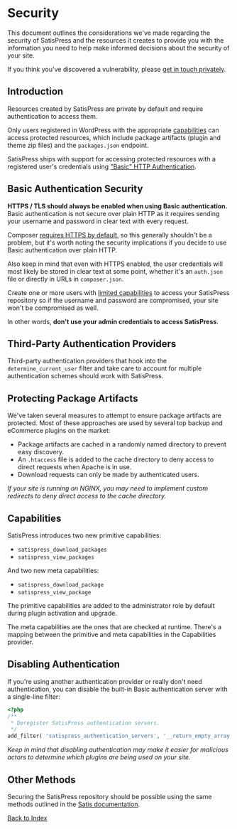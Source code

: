 # Security

This document outlines the considerations we've made regarding the security of SatisPress and the resources it creates to provide you with the information you need to help make informed decisions about the security of your site.

If you think you've discovered a vulnerability, please [get in touch privately](https://www.blazersix.com/contact/).

## Introduction

Resources created by SatisPress are private by default and require authentication to access them.

Only users registered in WordPress with the appropriate [capabilities](#capabilities) can access protected resources, which include package artifacts (plugin and theme zip files) and the `packages.json` endpoint.

SatisPress ships with support for accessing protected resources with a registered user's credentials using ["Basic" HTTP Authentication](https://tools.ietf.org/html/rfc2617).

## Basic Authentication Security

__HTTPS / TLS should always be enabled when using Basic authentication.__ Basic authentication is not secure over plain HTTP as it requires sending your username and password in clear text with every request.

Composer [requires HTTPS by default](https://getcomposer.org/doc/06-config.md#secure-http), so this generally shouldn't be a problem, but it's worth noting the security implications if you decide to use Basic authentication over plain HTTP.

Also keep in mind that even with HTTPS enabled, the user credentials will most likely be stored in clear text at some point, whether it's an `auth.json` file or directly in URLs in `composer.json`.

Create one or more users with [limited capabilities](#capabilities) to access your SatisPress repository so if the username and password are compromised, your site won't be compromised as well.

In other words, __don't use your admin credentials to access SatisPress__.

## Third-Party Authentication Providers

Third-party authentication providers that hook into the `determine_current_user` filter and take care to account for multiple authentication schemes should work with SatisPress.

## Protecting Package Artifacts

We've taken several measures to attempt to ensure package artifacts are protected. Most of these approaches are used by several top backup and eCommerce plugins on the market:

* Package artifacts are cached in a randomly named directory to prevent easy discovery.
* An `.htaccess` file is added to the cache directory to deny access to direct requests when Apache is in use.
* Download requests can only be made by authenticated users.

_If your site is running on NGINX, you may need to implement custom redirects to deny direct access to the cache directory._

## Capabilities

SatisPress introduces two new primitive capabilities:

- `satispress_download_packages`
- `satispress_view_packages`

And two new meta capabilities:

- `satispress_download_package`
- `satispress_view_package`

The primitive capabilities are added to the administrator role by default during plugin activation and upgrade.

The meta capabilities are the ones that are checked at runtime. There's a mapping between the primitive and meta capabilities in the Capabilities provider.

## Disabling Authentication

If you're using another authentication provider or really don't need authentication, you can disable the built-in Basic authentication server with a single-line filter:

```php
<?php
/**
 * Deregister SatisPress authentication servers.
 */
add_filter( 'satispress_authentication_servers', '__return_empty_array' );
```

_Keep in mind that disabling authentication may make it easier for malicious actors to determine which plugins are being used on your site._

## Other Methods

Securing the SatisPress repository should be possible using the same methods outlined in the [Satis documentation](https://getcomposer.org/doc/articles/handling-private-packages-with-satis.md#security).

[Back to Index](Index.md)
 
